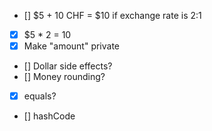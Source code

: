 - [] $5 + 10 CHF = $10 if exchange rate is 2:1 
- [X] $5 * 2 = 10
- [X] Make "amount" private
- [] Dollar side effects?
- [] Money rounding?
- [X] equals?
- [] hashCode